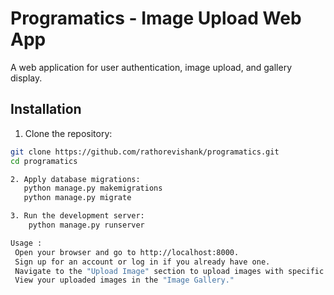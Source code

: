 # Programatics - Image Upload Web App

A web application for user authentication, image upload, and gallery display.

## Installation

1. Clone the repository:

```bash
git clone https://github.com/rathorevishank/programatics.git
cd programatics

2. Apply database migrations:
   python manage.py makemigrations
   python manage.py migrate

3. Run the development server:
    python manage.py runserver

Usage :
 Open your browser and go to http://localhost:8000.
 Sign up for an account or log in if you already have one.
 Navigate to the "Upload Image" section to upload images with specific types.
 View your uploaded images in the "Image Gallery."
